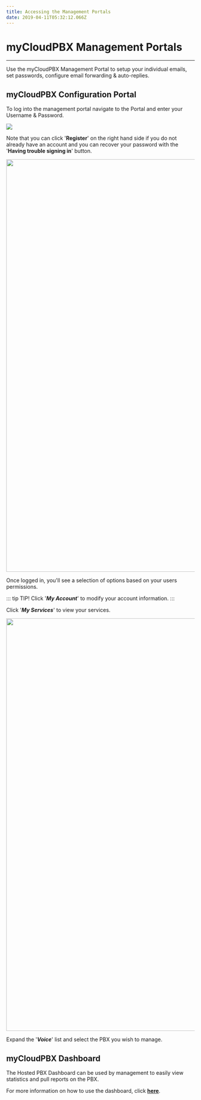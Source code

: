 ```yaml
---
title: Accessing the Management Portals
date: 2019-04-11T05:32:12.066Z
---
```

# **myCloudPBX Management Portals**

- - -

Use the myCloudPBX Management Portal to setup your individual emails, set passwords, configure email forwarding & auto-replies.

## myCloudPBX Configuration Portal

To log into the management portal navigate to the Portal and enter your Username & Password.

<img style="width: auto; height: auto;" src="/images/screen-shot-2019-04-15-at-2.49.17-pm.png">

Note that you can click '**Register**' on the right hand side if you do not already have an account and you can recover your password with the '**Having trouble signing in**' button.

<img style="width: 1100px; height: auto;" src="/images/pbx-logging-in-1.png">

Once logged in, you'll see a selection of options based on your users permissions.

::: tip TIP!
Click '**_My Account_**' to modify your account information.
:::

Click '**_My Services_**' to view your services.

<img style="width: 1100px; height: auto;" src="/images/pbx-logging-in-2.png">

Expand the '**_Voice_**' list and select the PBX you wish to manage.

## myCloudPBX Dashboard

The Hosted PBX Dashboard can be used by management to easily view statistics and pull reports on the PBX.

For more information on how to use the dashboard, click  [**here**](https://kb.mycloudpbx.net.au/guides/mycloudpbx/dashboard.html).



